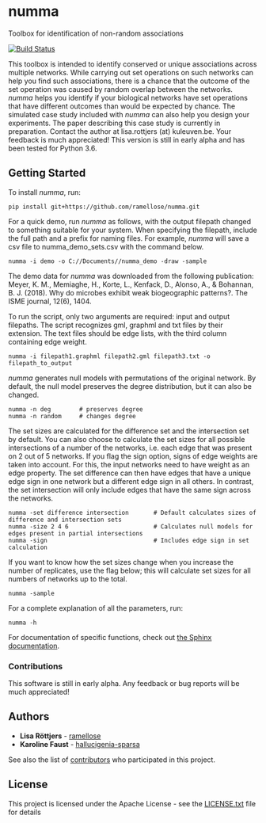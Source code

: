 # numma
Toolbox for identification of non-random associations

[![Build Status](https://travis-ci.com/ramellose/numma.svg?token=9mhqeTh13MErxyrk5zR8&branch=master)](https://travis-ci.com/ramellose/numma)

This toolbox is intended to identify conserved or unique associations across multiple networks.
While carrying out set operations on such networks can help you find such associations,
there is a chance that the outcome of the set operation was caused by random overlap between the networks.
_numma_ helps you identify if your biological networks have set operations that have different outcomes than would be expected by chance.
The simulated case study included with _numma_ can also help you design your experiments. The paper describing this case study is currently in preparation.
Contact the author at lisa.rottjers (at) kuleuven.be. Your feedback is much appreciated!
This version is still in early alpha and has been tested for Python 3.6.

## Getting Started

To install _numma_, run:
```
pip install git+https://github.com/ramellose/numma.git
```


For a quick demo, run _numma_ as follows, with the output filepath changed to something suitable for your system.
When specifying the filepath, include the full path and a prefix for naming files.
For example, _numma_ will save a csv file to numma_demo_sets.csv with the command below.
```
numma -i demo -o C://Documents//numma_demo -draw -sample
```

The demo data for _numma_ was downloaded from the following publication:
Meyer, K. M., Memiaghe, H., Korte, L., Kenfack, D., Alonso, A., & Bohannan, B. J. (2018).
Why do microbes exhibit weak biogeographic patterns?. The ISME journal, 12(6), 1404.

To run the script, only two arguments are required: input and output filepaths.
The script recognizes gml, graphml and txt files by their extension.
The text files should be edge lists, with the third column containing edge weight.
```
numma -i filepath1.graphml filepath2.gml filepath3.txt -o filepath_to_output
```

_numma_ generates null models with permutations of the original network.
By default, the null model preserves the degree distribution, but it can also be changed.
```
numma -n deg        # preserves degree
numma -n random     # changes degree
```

The set sizes are calculated for the difference set and the intersection set by default.
You can also choose to calculate the set sizes for all possible intersections of a number of the networks, i.e. each edge that was present on 2 out of 5 networks.
If you flag the sign option, signs of edge weights are taken into account.
For this, the input networks need to have weight as an edge property.
The set difference can then have edges that have a unique edge sign in one network but a different edge sign in all others.
In contrast, the set intersection will only include edges that have the same sign across the networks.

```
numma -set difference intersection       # Default calculates sizes of difference and intersection sets
numma -size 2 4 6                        # Calculates null models for edges present in partial intersections
numma -sign                              # Includes edge sign in set calculation
```

If you want to know how the set sizes change when you increase the number of replicates,
use the flag below; this will calculate set sizes for all numbers of networks up to the total.
```
numma -sample
```

For a complete explanation of all the parameters, run:
```
numma -h
```

For documentation of specific functions, check out [the Sphinx documentation](https://ramellose.github.io/numma/index.html).

### Contributions

This software is still in early alpha. Any feedback or bug reports will be much appreciated!

## Authors

* **Lisa Röttjers** - [ramellose](https://github.com/ramellose)
* **Karoline Faust** - [hallucigenia-sparsa](https://github.com/hallucigenia-sparsa)

See also the list of [contributors](https://github.com/ramellose/numma/contributors) who participated in this project.

## License

This project is licensed under the Apache License - see the [LICENSE.txt](LICENSE.txt) file for details


